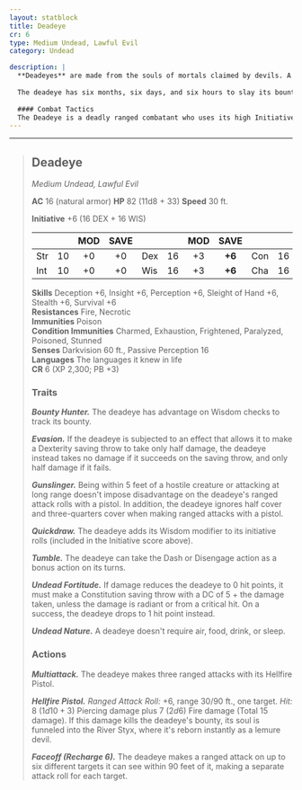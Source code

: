 ```yaml
---
layout: statblock
title: Deadeye
cr: 6
type: Medium Undead, Lawful Evil
category: Undead

description: |
  **Deadeyes** are made from the souls of mortals claimed by devils. A devil imbues the soul into a corpse in the Material Plane, assigning it a bounty—a mortal who cheated the devil out of a contract. The deadeye reclaims its mortal body, superficially resembling a zombie, but its sockets burn with hellfire that flares brightly in the presence of its target. The bounty always recognizes that the deadeye has been sent to slay it.
  
  The deadeye has six months, six days, and six hours to slay its bounty, and it is armed with a six-chambered **Hellfire Pistol** that can send its bounty straight to the Nine Hells. If the bounty is killed, or if the deadeye fails to kill its bounty before its time runs out, the deadeye's soul returns to the devil that owns it. If the bounty is too powerful, a devil often sends multiple deadeyes.
  
  #### Combat Tactics
  The Deadeye is a deadly ranged combatant who uses its high Initiative (thanks to **Quickdraw**) and **Tumble** to constantly maneuver for the perfect shot. It relies on **Evasion** and **Undead Fortitude** to shrug off area damage and survive fatal blows. The Deadeye begins combat by using **Faceoff** to target multiple foes immediately. Thanks to **Gunslinger**, it can engage in melee or at long range without disadvantage, making it a relentless hunter that ignores common cover.
---
```


___
> ## Deadeye
> *Medium Undead, Lawful Evil*
> 
> **AC** 16 (natural armor) **HP** 82 (11d8 + 33) **Speed** 30 ft.
> 
> **Initiative** +6 (16 DEX + 16 WIS)
>
> | | | MOD | SAVE | | | MOD | SAVE | | | MOD | SAVE |
> |:--|:-:|:----:|:----:|:--|:-:|:----:|:----:|:--|:-:|:----:|:----:|
> |Str| 10| +0 | +0 |Dex| 16| +3 | **+6** |Con| 16| +3 | **+6** |
> |Int| 10| +0 | +0 |Wis| 16| +3 | **+6** |Cha| 16| +3 | +3 |
>
> **Skills** Deception +6, Insight +6, Perception +6, Sleight of Hand +6, Stealth +6, Survival +6  
> **Resistances** Fire, Necrotic  
> **Immunities** Poison  
> **Condition Immunities** Charmed, Exhaustion, Frightened, Paralyzed, Poisoned, Stunned  
> **Senses** Darkvision 60 ft., Passive Perception 16  
> **Languages** The languages it knew in life  
> **CR** 6 (XP 2,300; PB +3)
>
> ### Traits
>
> ***Bounty Hunter.*** The deadeye has advantage on Wisdom checks to track its bounty.
>
> ***Evasion.*** If the deadeye is subjected to an effect that allows it to make a Dexterity saving throw to take only half damage, the deadeye instead takes no damage if it succeeds on the saving throw, and only half damage if it fails.
>
> ***Gunslinger.*** Being within 5 feet of a hostile creature or attacking at long range doesn't impose disadvantage on the deadeye's ranged attack rolls with a pistol. In addition, the deadeye ignores half cover and three-quarters cover when making ranged attacks with a pistol.
>
> ***Quickdraw.*** The deadeye adds its Wisdom modifier to its initiative rolls (included in the Initiative score above).
>
> ***Tumble.*** The deadeye can take the Dash or Disengage action as a bonus action on its turns.
>
> ***Undead Fortitude.*** If damage reduces the deadeye to 0 hit points, it must make a Constitution saving throw with a DC of 5 + the damage taken, unless the damage is radiant or from a critical hit. On a success, the deadeye drops to 1 hit point instead.
>
> ***Undead Nature.*** A deadeye doesn't require air, food, drink, or sleep.
>
> ### Actions
>
> ***Multiattack.*** The deadeye makes three ranged attacks with its Hellfire Pistol.
>
> ***Hellfire Pistol.*** *Ranged Attack Roll:* +6, range 30/90 ft., one target. *Hit:* 8 ($1d10 + 3$) Piercing damage plus 7 ($2d6$) Fire damage (Total 15 damage). If this damage kills the deadeye's bounty, its soul is funneled into the River Styx, where it's reborn instantly as a lemure devil.
>
> ***Faceoff (Recharge 6).*** The deadeye makes a ranged attack on up to six different targets it can see within 90 feet of it, making a separate attack roll for each target.
